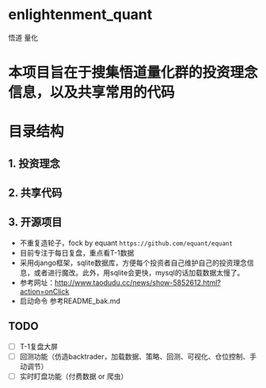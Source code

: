 # enlightenment_quant
悟道 量化

# 本项目旨在于搜集悟道量化群的投资理念信息，以及共享常用的代码

# 目录结构

## 1. 投资理念

## 2. 共享代码

## 3. 开源项目
- 不重复造轮子，fock by equant `https://github.com/equant/equant`
- 目前专注于每日复盘，重点看T-1数据
- 采用django框架，sqlite数据库，方便每个投资者自己维护自己的投资理念信息，或者进行魔改。此外，用sqlite会更快，mysql的话加载数据太慢了。
- 参考网址：http://www.taodudu.cc/news/show-5852612.html?action=onClick
- 启动命令 参考README_bak.md


## TODO
- [ ] T-1复盘大屏
- [ ] 回测功能（仿造backtrader，加载数据、策略、回测、可视化、仓位控制、手动调节）
- [ ] 实时盯盘功能（付费数据 or 爬虫）